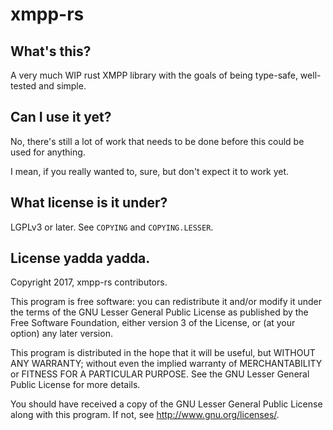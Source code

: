 xmpp-rs
=======

What's this?
------------

A very much WIP rust XMPP library with the goals of being type-safe, well-tested and simple.

Can I use it yet?
-----------------

No, there's still a lot of work that needs to be done before this could be used for anything.

I mean, if you really wanted to, sure, but don't expect it to work yet.

What license is it under?
-------------------------

LGPLv3 or later. See `COPYING` and `COPYING.LESSER`.

License yadda yadda.
--------------------

  Copyright 2017, xmpp-rs contributors.

  This program is free software: you can redistribute it and/or modify
  it under the terms of the GNU Lesser General Public License as published by
  the Free Software Foundation, either version 3 of the License, or
  (at your option) any later version.

  This program is distributed in the hope that it will be useful,
  but WITHOUT ANY WARRANTY; without even the implied warranty of
  MERCHANTABILITY or FITNESS FOR A PARTICULAR PURPOSE.  See the
  GNU Lesser General Public License for more details.

  You should have received a copy of the GNU Lesser General Public License
  along with this program.  If not, see <http://www.gnu.org/licenses/>.
